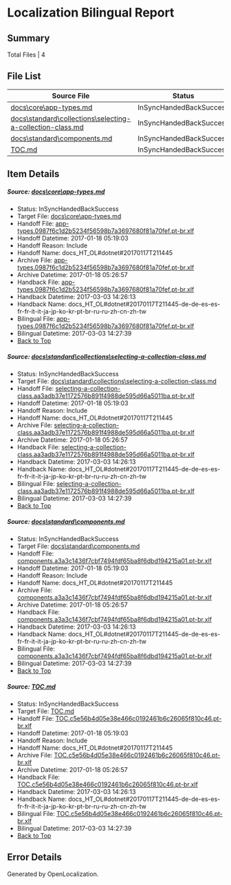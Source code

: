 # <a name='report-top'></a> Localization Bilingual Report

## Summary
 Total Files | 4

## File List
 Source File | Status | Details 
 ----------- | ------ | ------- 
 [docs\core\app-types.md](https://github.com/dotnet/docs/blob/90fe68f7f3c4b46502b5d3770b1a2d57c6af748a/docs/core/app-types.md) | InSyncHandedBackSuccess | [Details](#e4dc227830c2881e7d8691317ea15affaa08f8cc30)
 [docs\standard\collections\selecting-a-collection-class.md](https://github.com/dotnet/docs/blob/763433b00ae7d01cfa0c7fa250f51d23a95f6f15/docs/standard/collections/selecting-a-collection-class.md) | InSyncHandedBackSuccess | [Details](#d174d0cb910035340fb317521f3ad930d16853c23420)
 [docs\standard\components.md](https://github.com/dotnet/docs/blob/7741df222250f3746abb1e3c359bd9e89e6a732c/docs/standard/components.md) | InSyncHandedBackSuccess | [Details](#e93764ff4d3391110c79f73a34512bd073ce04993433)
 [TOC.md](https://github.com/dotnet/docs/blob/3b0b086c1a95d6164b82e1a4dade0936ce5d262e/TOC.md) | InSyncHandedBackSuccess | [Details](#46f0f0189b1d7df4cb842a21abffd06dc9a7d2c18919)

## Item Details
##### <a name='e4dc227830c2881e7d8691317ea15affaa08f8cc30'></a> Source: [docs\core\app-types.md](https://github.com/dotnet/docs/blob/90fe68f7f3c4b46502b5d3770b1a2d57c6af748a/docs/core/app-types.md)
* Status: InSyncHandedBackSuccess
* Target File: [docs\core\app-types.md](https://github.com/dotnet/docs.pt-br/blob/acc53ea3ba22c703bee10e564574e9ac209bbdee/docs/core/app-types.md)
* Handoff File: [app-types.0987f6c1d2b5234f56598b7a3697680f81a70fef.pt-br.xlf](https://github.com/dotnet/docs.handoff/blob/9baa2eee72729863fb280fe084240e447355e5ae/ol-handoff/dotnet/docs.pt-br/master/dotnet-core/app-types.0987f6c1d2b5234f56598b7a3697680f81a70fef.pt-br.xlf)
* Handoff Datetime: 2017-01-18 05:19:03
* Handoff Reason: Include
* Handoff Name: docs_HT_OL#dotnet#20170117T211445
* Archive File: [app-types.0987f6c1d2b5234f56598b7a3697680f81a70fef.pt-br.xlf](https://github.com/dotnet/docs.handoff/blob/eb2bc1a3830317978a7c5a2f0ac0639d5e214600/ol-archive/dotnet/docs.pt-br/master/dotnet-core/app-types.0987f6c1d2b5234f56598b7a3697680f81a70fef.pt-br.xlf)
* Archive Datetime: 2017-01-18 05:26:57
* Handback File: [app-types.0987f6c1d2b5234f56598b7a3697680f81a70fef.pt-br.xlf](https://github.com/dotnet/docs.handback/blob/96e747ecffa67c5549298c6ea1890fdb4e9866c4/ol-handback/dotnet/docs.pt-br/master/dotnet-core/app-types.0987f6c1d2b5234f56598b7a3697680f81a70fef.pt-br.xlf)
* Handback Datetime: 2017-03-03 14:26:13
* Handback Name: docs_HT_OL#dotnet#20170117T211445-de-de-es-es-fr-fr-it-it-ja-jp-ko-kr-pt-br-ru-ru-zh-cn-zh-tw
* Bilingual File: [app-types.0987f6c1d2b5234f56598b7a3697680f81a70fef.pt-br.xlf](https://github.com/dotnet/docs.handback/blob/96e747ecffa67c5549298c6ea1890fdb4e9866c4/ol-handback/dotnet/docs.pt-br/master/dotnet-core/app-types.0987f6c1d2b5234f56598b7a3697680f81a70fef.pt-br.xlf)
* Bilingual Datetime: 2017-03-03 14:27:39
* [Back to Top](#report-top)

##### <a name='d174d0cb910035340fb317521f3ad930d16853c23420'></a> Source: [docs\standard\collections\selecting-a-collection-class.md](https://github.com/dotnet/docs/blob/763433b00ae7d01cfa0c7fa250f51d23a95f6f15/docs/standard/collections/selecting-a-collection-class.md)
* Status: InSyncHandedBackSuccess
* Target File: [docs\standard\collections\selecting-a-collection-class.md](https://github.com/dotnet/docs.pt-br/blob/acc53ea3ba22c703bee10e564574e9ac209bbdee/docs/standard/collections/selecting-a-collection-class.md)
* Handoff File: [selecting-a-collection-class.aa3adb37e1172576b891f4988de595d66a5011ba.pt-br.xlf](https://github.com/dotnet/docs.handoff/blob/9baa2eee72729863fb280fe084240e447355e5ae/ol-handoff/dotnet/docs.pt-br/master/dotnet-core/selecting-a-collection-class.aa3adb37e1172576b891f4988de595d66a5011ba.pt-br.xlf)
* Handoff Datetime: 2017-01-18 05:19:03
* Handoff Reason: Include
* Handoff Name: docs_HT_OL#dotnet#20170117T211445
* Archive File: [selecting-a-collection-class.aa3adb37e1172576b891f4988de595d66a5011ba.pt-br.xlf](https://github.com/dotnet/docs.handoff/blob/eb2bc1a3830317978a7c5a2f0ac0639d5e214600/ol-archive/dotnet/docs.pt-br/master/dotnet-core/selecting-a-collection-class.aa3adb37e1172576b891f4988de595d66a5011ba.pt-br.xlf)
* Archive Datetime: 2017-01-18 05:26:57
* Handback File: [selecting-a-collection-class.aa3adb37e1172576b891f4988de595d66a5011ba.pt-br.xlf](https://github.com/dotnet/docs.handback/blob/96e747ecffa67c5549298c6ea1890fdb4e9866c4/ol-handback/dotnet/docs.pt-br/master/dotnet-core/selecting-a-collection-class.aa3adb37e1172576b891f4988de595d66a5011ba.pt-br.xlf)
* Handback Datetime: 2017-03-03 14:26:13
* Handback Name: docs_HT_OL#dotnet#20170117T211445-de-de-es-es-fr-fr-it-it-ja-jp-ko-kr-pt-br-ru-ru-zh-cn-zh-tw
* Bilingual File: [selecting-a-collection-class.aa3adb37e1172576b891f4988de595d66a5011ba.pt-br.xlf](https://github.com/dotnet/docs.handback/blob/96e747ecffa67c5549298c6ea1890fdb4e9866c4/ol-handback/dotnet/docs.pt-br/master/dotnet-core/selecting-a-collection-class.aa3adb37e1172576b891f4988de595d66a5011ba.pt-br.xlf)
* Bilingual Datetime: 2017-03-03 14:27:39
* [Back to Top](#report-top)

##### <a name='e93764ff4d3391110c79f73a34512bd073ce04993433'></a> Source: [docs\standard\components.md](https://github.com/dotnet/docs/blob/7741df222250f3746abb1e3c359bd9e89e6a732c/docs/standard/components.md)
* Status: InSyncHandedBackSuccess
* Target File: [docs\standard\components.md](https://github.com/dotnet/docs.pt-br/blob/acc53ea3ba22c703bee10e564574e9ac209bbdee/docs/standard/components.md)
* Handoff File: [components.a3a3c1436f7cbf7494fdf65ba8f6dbd194215a01.pt-br.xlf](https://github.com/dotnet/docs.handoff/blob/9baa2eee72729863fb280fe084240e447355e5ae/ol-handoff/dotnet/docs.pt-br/master/dotnet-core/components.a3a3c1436f7cbf7494fdf65ba8f6dbd194215a01.pt-br.xlf)
* Handoff Datetime: 2017-01-18 05:19:03
* Handoff Reason: Include
* Handoff Name: docs_HT_OL#dotnet#20170117T211445
* Archive File: [components.a3a3c1436f7cbf7494fdf65ba8f6dbd194215a01.pt-br.xlf](https://github.com/dotnet/docs.handoff/blob/eb2bc1a3830317978a7c5a2f0ac0639d5e214600/ol-archive/dotnet/docs.pt-br/master/dotnet-core/components.a3a3c1436f7cbf7494fdf65ba8f6dbd194215a01.pt-br.xlf)
* Archive Datetime: 2017-01-18 05:26:57
* Handback File: [components.a3a3c1436f7cbf7494fdf65ba8f6dbd194215a01.pt-br.xlf](https://github.com/dotnet/docs.handback/blob/96e747ecffa67c5549298c6ea1890fdb4e9866c4/ol-handback/dotnet/docs.pt-br/master/dotnet-core/components.a3a3c1436f7cbf7494fdf65ba8f6dbd194215a01.pt-br.xlf)
* Handback Datetime: 2017-03-03 14:26:13
* Handback Name: docs_HT_OL#dotnet#20170117T211445-de-de-es-es-fr-fr-it-it-ja-jp-ko-kr-pt-br-ru-ru-zh-cn-zh-tw
* Bilingual File: [components.a3a3c1436f7cbf7494fdf65ba8f6dbd194215a01.pt-br.xlf](https://github.com/dotnet/docs.handback/blob/96e747ecffa67c5549298c6ea1890fdb4e9866c4/ol-handback/dotnet/docs.pt-br/master/dotnet-core/components.a3a3c1436f7cbf7494fdf65ba8f6dbd194215a01.pt-br.xlf)
* Bilingual Datetime: 2017-03-03 14:27:39
* [Back to Top](#report-top)

##### <a name='46f0f0189b1d7df4cb842a21abffd06dc9a7d2c18919'></a> Source: [TOC.md](https://github.com/dotnet/docs/blob/3b0b086c1a95d6164b82e1a4dade0936ce5d262e/TOC.md)
* Status: InSyncHandedBackSuccess
* Target File: [TOC.md](https://github.com/dotnet/docs.pt-br/blob/acc53ea3ba22c703bee10e564574e9ac209bbdee/TOC.md)
* Handoff File: [TOC.c5e56b4d05e38e466c0192461b6c26065f810c46.pt-br.xlf](https://github.com/dotnet/docs.handoff/blob/9baa2eee72729863fb280fe084240e447355e5ae/ol-handoff/dotnet/docs.pt-br/master/dotnet-core/TOC.c5e56b4d05e38e466c0192461b6c26065f810c46.pt-br.xlf)
* Handoff Datetime: 2017-01-18 05:19:03
* Handoff Reason: Include
* Handoff Name: docs_HT_OL#dotnet#20170117T211445
* Archive File: [TOC.c5e56b4d05e38e466c0192461b6c26065f810c46.pt-br.xlf](https://github.com/dotnet/docs.handoff/blob/eb2bc1a3830317978a7c5a2f0ac0639d5e214600/ol-archive/dotnet/docs.pt-br/master/dotnet-core/TOC.c5e56b4d05e38e466c0192461b6c26065f810c46.pt-br.xlf)
* Archive Datetime: 2017-01-18 05:26:57
* Handback File: [TOC.c5e56b4d05e38e466c0192461b6c26065f810c46.pt-br.xlf](https://github.com/dotnet/docs.handback/blob/96e747ecffa67c5549298c6ea1890fdb4e9866c4/ol-handback/dotnet/docs.pt-br/master/dotnet-core/TOC.c5e56b4d05e38e466c0192461b6c26065f810c46.pt-br.xlf)
* Handback Datetime: 2017-03-03 14:26:13
* Handback Name: docs_HT_OL#dotnet#20170117T211445-de-de-es-es-fr-fr-it-it-ja-jp-ko-kr-pt-br-ru-ru-zh-cn-zh-tw
* Bilingual File: [TOC.c5e56b4d05e38e466c0192461b6c26065f810c46.pt-br.xlf](https://github.com/dotnet/docs.handback/blob/96e747ecffa67c5549298c6ea1890fdb4e9866c4/ol-handback/dotnet/docs.pt-br/master/dotnet-core/TOC.c5e56b4d05e38e466c0192461b6c26065f810c46.pt-br.xlf)
* Bilingual Datetime: 2017-03-03 14:27:39
* [Back to Top](#report-top)


## Error Details

Generated by OpenLocalization.
